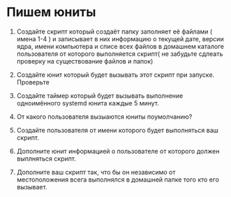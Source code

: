 # Пишем юниты

1. Создайте скрипт который создаёт папку заполняет её файлами ( имена 1-4 ) и записывает в них информацию
о текущей дате, версии ядра, имени компьютера и списе всех файлов в домашнем каталоге пользователя от которого выполняется скрипт( не забудьте сдлеать проверку на существование файлов и папок)

2. Создайте юнит который будет вызывать этот скрипт при запуске. Проверьте
3. Создайте таймер который будет вызывать выполнение одноимённого systemd юнита каждые 5 минут.
4. От какого пользователя вызыаются юниты поумолчанию?
5. Создайте пользователя от имени которого будет выполняться ваш скрипт.
6. Дополните юнит информацией о пользователе от которого должен выплняться скрипт.
7. Дополните ваш скрипт так, что бы он независимо от местоположения всега выполнялся в домашней папке того кто его вызывает.


